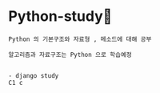 # Python-study🥸

```
Python 의 기본구조와 자료형 , 메소드에 대해 공부

알고리즘과 자료구조는 Python 으로 학습예정


- django study 
C1 c
```

